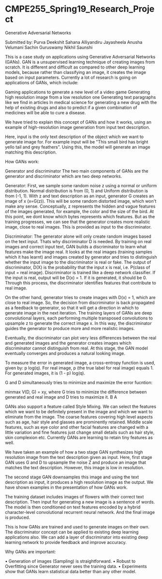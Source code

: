# CMPE255_Spring19_Research_Project

Generative Adversarial Networks

Submitted by:
Purva Deekshit
Sahana Alliyandiru Jayasheela
Anusha Velumani
Sachin Guruswamy
Nikhil Saunshi

This is a case study on applications using Generative Adversarial Networks (GANs). GAN is a unsupervised learning technique of creating images from scratch. It is different and difficult as compared to other deep learning models, because rather than classifying an image, it creates the image based on input parameters. Currently a lot of research is going on applications of GANs, which include:

Gaming applications to generate a new level of a video game
Generating high resolution image from a low resolution one
Generating text paragraphs like we find in articles
In medical science for generating a new drug with the help of existing drugs and also to predict if a given combination of medicines will be able to cure a disease.

We have tried to explain this concept of GANs and how it works, using an example of high-resolution image generation from input text description.

Here, input is the only text description of the object which we want to generate image for. For example input will be "This small bird has bright yello tail and grey feathers". Using this, the model will generate an image matching this description.

How GANs work:

Generator and discriminator
The two main components of GANs are the generator and discriminator which are two deep networks.

Generator:
First, we sample some random noise z using a normal or uniform distribution. Normal distribution is from (0, 1) and Uniform distribution is from (-1, 1). With z and text description as an input, generator G creates an image of x (x=G(z)). This will be some random distorted image, which won't make any sense. Conceptually, z represents the hidden and vague features of the images generated, for example, the color and the size of the bird. At this point, we dont know which bytes represents which features. But as the training progresses, we can see that the generator creates more realistic image, close to real images. This is provided as input to the discriminator.

Discriminator:
The generator alone will only create random images based on the text input. Thats why discriminator D is needed. By training on real images and correct input text, GAN builds a discriminator to learn what features make the image real. It looks at the real images (training samples which it has learnt) and images created by generator and tries to distinguish whether the input image to the discriminator is real or fake. The output of discriminator, D(X) is the probability that the input x is real, i.e. P(class of input = real image). Discriminator is trained like a deep network classifier. If the input is real, output will be D(x) = 1. If it is generated, it should be 0. Through this process, the discriminator identifies features that contribute to real image.

On the other hand, generator tries to create images with D(x) = 1, which are close to real image. So, the decision from discriminator is back propagated as a feedback to generator, so that it will get a direction in which to generate image in the next iteration. The training layers of GANs are deep convolutional layers, each performing multiple transposed convolutions to upsample z to generate the correct image x. In this way, the discriminator guides the generator to produce more and more realistic images.

Eventually, the discriminator can plot very less differences between the real and generated images and the generator creates images which discriminator cannot distinguish from real. At this stage, the GAN model eventually converges and produces a natural looking image.

To measure the error in generated image, a cross-entropy function is used, given by: p log(q). For real image, p (the true label for real image) equals 1. For generated images, it is (1 - p) log(q). 

G and D simultaneously tries to minimize and maximize the error fucntion:

minmax V(D, G) = xy, where G tries to minimize the difference between generated and real image and D tries to maximize it.
 B  A

GANs also support a feature called Style Mixing. We can select the features which we want to be definitely present in the image and which we want to eliminate from the image. The coarse features covering high level aspects such as age, hair style and glasses are prominently retained. Middle scale features, such as eye color and other facial features are changed with a little variation and fine features just change small details such as hair style, skin complexion etc. Currently GANs are learning to retain tiny features as well.

We have taken an example of how a two stage GAN synthesizes high resolution image from the text description given as input. 
Here, first stage GAN uses G and D to upsample the noise Z and produce an image that matches the text description. However, this image is low in resolution.

The second stage GAN downsamples this image and using the text description as input, it produces a high resolution image as the output. We have shown examples in the presentation of how GANs work.

The training dataset includes images of flowers with their correct text description. Then input for generating a new image is a sentence of words. The model is then conditioned on text features encoded by a hybrid character-level convolutional recurrent neural network. And the final image is produced.

This is how GANs are trained and used to generate images on their own. The discriminator concept can be applied to existing deep learning applications also. We can add a layer of discriminator into existing deep learning network to provide feedback and improve accuracy.

Why	GANs are important:

• Generation of images (Sampling) is straightforward.
• Robust to Overfitting	since Generator	never sees the training	data.
• Experiments show that GANs learn statistical data better than any other model.
